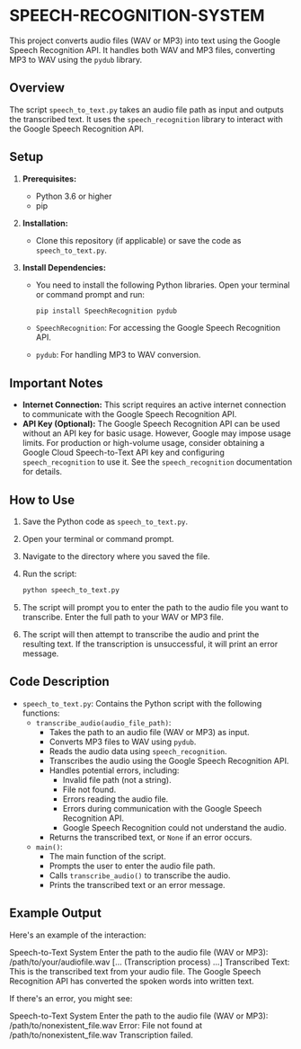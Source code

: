 # SPEECH-RECOGNITION-SYSTEM

This project converts audio files (WAV or MP3) into text using the Google Speech Recognition API. It handles both WAV and MP3 files, converting MP3 to WAV using the `pydub` library.

## Overview

The script `speech_to_text.py` takes an audio file path as input and outputs the transcribed text. It uses the `speech_recognition` library to interact with the Google Speech Recognition API.

## Setup

1.  **Prerequisites:**
    * Python 3.6 or higher
    * pip

2.  **Installation:**
    * Clone this repository (if applicable) or save the code as `speech_to_text.py`.

3.  **Install Dependencies:**
    * You need to install the following Python libraries. Open your terminal or command prompt and run:

        ```bash
        pip install SpeechRecognition pydub
        ```

    * `SpeechRecognition`: For accessing the Google Speech Recognition API.
    * `pydub`: For handling MP3 to WAV conversion.

## Important Notes

* **Internet Connection:** This script requires an active internet connection to communicate with the Google Speech Recognition API.
* **API Key (Optional):** The Google Speech Recognition API can be used without an API key for basic usage. However, Google may impose usage limits. For production or high-volume usage, consider obtaining a Google Cloud Speech-to-Text API key and configuring `speech_recognition` to use it.  See the `speech_recognition` documentation for details.

## How to Use

1.  Save the Python code as `speech_to_text.py`.
2.  Open your terminal or command prompt.
3.  Navigate to the directory where you saved the file.
4.  Run the script:

    ```bash
    python speech_to_text.py
    ```

5.  The script will prompt you to enter the path to the audio file you want to transcribe. Enter the full path to your WAV or MP3 file.
6.  The script will then attempt to transcribe the audio and print the resulting text. If the transcription is unsuccessful, it will print an error message.

## Code Description

* `speech_to_text.py`: Contains the Python script with the following functions:
    * `transcribe_audio(audio_file_path)`:
        * Takes the path to an audio file (WAV or MP3) as input.
        * Converts MP3 files to WAV using `pydub`.
        * Reads the audio data using `speech_recognition`.
        * Transcribes the audio using the Google Speech Recognition API.
        * Handles potential errors, including:
            * Invalid file path (not a string).
            * File not found.
            * Errors reading the audio file.
            * Errors during communication with the Google Speech Recognition API.
            * Google Speech Recognition could not understand the audio.
        * Returns the transcribed text, or `None` if an error occurs.
    * `main()`:
        * The main function of the script.
        * Prompts the user to enter the audio file path.
        * Calls `transcribe_audio()` to transcribe the audio.
        * Prints the transcribed text or an error message.

## Example Output

Here's an example of the interaction:


Speech-to-Text System
Enter the path to the audio file (WAV or MP3): /path/to/your/audiofile.wav
[... (Transcription process) ...]
Transcribed Text:
This is the transcribed text from your audio file. The Google Speech Recognition API has converted the spoken words into written text.


If there's an error, you might see:


Speech-to-Text System
Enter the path to the audio file (WAV or MP3): /path/to/nonexistent_file.wav
Error: File not found at /path/to/nonexistent_file.wav
Transcription failed.

